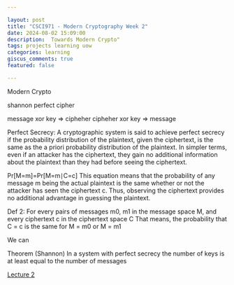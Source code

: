 ```yaml
---

layout: post  
title: "CSCI971 - Modern Cryptography Week 2"  
date: 2024-08-02 15:09:00  
description:  Towards Modern Crypto"  
tags: projects learning uow
categories: learning  
giscus_comments: true  
featured: false  

---
```



Modern Crypto

shannon perfect cipher

message xor key =>  cipheher
cipheher xor key => message

Perfect Secrecy: A cryptographic system is said to achieve perfect secrecy if the probability distribution of the plaintext, given the ciphertext, is the same as the a priori probability distribution of the plaintext. In simpler terms, even if an attacker has the ciphertext, they gain no additional information about the plaintext than they had before seeing the ciphertext.

Pr[M=m]=Pr[M=m∣C=c]
This equation means that the probability of any message 
m being the actual plaintext is the same whether or not the attacker has seen the ciphertext c. Thus, observing the ciphertext provides no additional advantage in guessing the plaintext.

Def 2:
For every pairs of messages m0, m1 in the message space M, 
and every ciphertext c in the ciphertext space C
That means, the probability that C = c is the same for M = m0
or M = m1

We can

Theorem (Shannon)
In a system with perfect secrecy the number of keys is at least equal to 
the number of messages

[Lecture 2](/assets/pdf/crypto/2.%20CSCI471971_Cryptographic%20Notions.pdf)